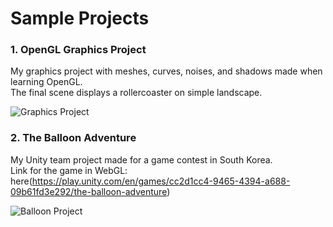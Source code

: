 # Sample Projects

### 1. OpenGL Graphics Project

  My graphics project with meshes, curves, noises, and shadows made when learning OpenGL.  
  The final scene displays a rollercoaster on simple landscape.  
    
  ![Graphics Project](https://github.com/user-attachments/assets/44570f26-c8b1-44cd-a482-4791f6b016ee)

### 2. The Balloon Adventure

  My Unity team project made for a game contest in South Korea.  
  Link for the game in WebGL: here(https://play.unity.com/en/games/cc2d1cc4-9465-4394-a688-09b61fd3e292/the-balloon-adventure)  

  ![Balloon Project](https://github.com/user-attachments/assets/05666fe6-3b80-4411-b5e3-cc63e0981c53)
